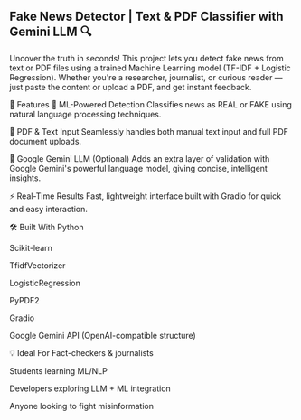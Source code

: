 ## Fake News Detector | Text & PDF Classifier with Gemini LLM 🔍
Uncover the truth in seconds! This project lets you detect fake news from text or PDF files using a trained Machine Learning model (TF-IDF + Logistic Regression). Whether you're a researcher, journalist, or curious reader — just paste the content or upload a PDF, and get instant feedback.

🚀 Features
🧠 ML-Powered Detection
Classifies news as REAL or FAKE using natural language processing techniques.

📄 PDF & Text Input
Seamlessly handles both manual text input and full PDF document uploads.

🤖 Google Gemini LLM (Optional)
Adds an extra layer of validation with Google Gemini's powerful language model, giving concise, intelligent insights.

⚡ Real-Time Results
Fast, lightweight interface built with Gradio for quick and easy interaction.

🛠️ Built With
Python

Scikit-learn

TfidfVectorizer

LogisticRegression

PyPDF2

Gradio

Google Gemini API (OpenAI-compatible structure)

💡 Ideal For
Fact-checkers & journalists

Students learning ML/NLP

Developers exploring LLM + ML integration

Anyone looking to fight misinformation

